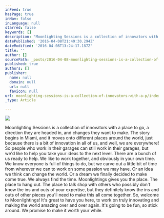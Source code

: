 ```yaml
---
inFeed: true
hasPage: true
inNav: false
inLanguage: null
starred: false
keywords: []
description: "Moonlighting Sessions is a collection of innovators with a place to go, a direction they are headed in, and changes they want to make. The story begins in Miami, and it moves onto different places around the world, just because there is a bit of innovation in all of us, and well, we are everywhere!\_So people who work in their garages can still work in their garages, but we'd like to help you take your ideas to the next level. There are a bunch of us ready to help. We like to work together, and obviously in your own time. We know everyone is full of things to do, but we carve out a little bit of time from wherever we can to work on some passion we may have. Or an idea we think can change the world. Or a dream we finally decided to make come true. We always find the time. Moonlightings gives you the place. The place to hang out. The place to talk shop with others who possibly don't know the ins and outs of your expertise, but they definitely know the ins and outs of other pieces you'll need to make this all come together. So, welcome to Moonlightings! It's great to have you here, to work on truly innovating and making the world amazing over and over again. It's going to be fun, so stick around. We promise to make it worth your while.\_"
datePublished: '2016-04-08T21:49:30.294Z'
dateModified: '2016-04-08T13:24:17.187Z'
title: ''
author: []
sourcePath: _posts/2016-04-08-moonlighting-sessions-is-a-collection-of-innovators-with-a-p.md
published: true
authors: []
publisher:
  name: null
  domain: null
  url: null
  favicon: null
url: moonlighting-sessions-is-a-collection-of-innovators-with-a-p/index.html
_type: Article

---
```

![](https://the-grid-user-content.s3-us-west-2.amazonaws.com/ec4875f5-f907-47be-bd8f-04c91afeda6b.png)

Moonlighting Sessions is a collection of innovators with a place to go, a direction they are headed in, and changes they want to make. The story begins in Miami, and it moves onto different places around the world, just because there is a bit of innovation in all of us, and well, we are everywhere! So people who work in their garages can still work in their garages, but we'd like to help you take your ideas to the next level. There are a bunch of us ready to help. We like to work together, and obviously in your own time. We know everyone is full of things to do, but we carve out a little bit of time from wherever we can to work on some passion we may have. Or an idea we think can change the world. Or a dream we finally decided to make come true. We always find the time. Moonlightings gives you the place. The place to hang out. The place to talk shop with others who possibly don't know the ins and outs of your expertise, but they definitely know the ins and outs of other pieces you'll need to make this all come together. So, welcome to Moonlightings! It's great to have you here, to work on truly innovating and making the world amazing over and over again. It's going to be fun, so stick around. We promise to make it worth your while.